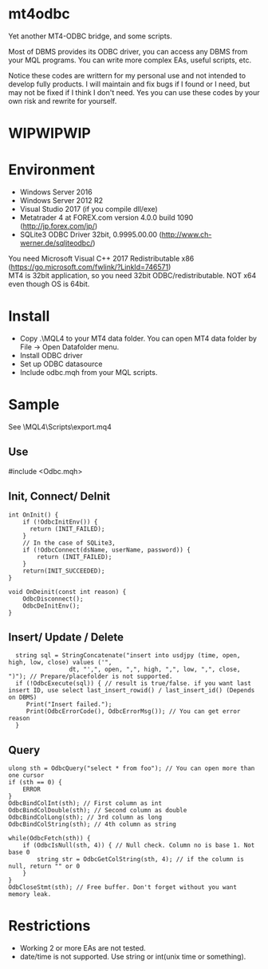 # mt4odbc
Yet another MT4-ODBC bridge, and some scripts.

Most of DBMS provides its ODBC driver, you can access any DBMS from your MQL programs. You can write more complex EAs, useful scripts, etc.

Notice these codes are writtern for my personal use and not intended to develop fully products. 
I will maintain and fix bugs if I found or I need, but may not be fixed if I think I don't need. 
Yes you can use these codes by your own risk and rewrite for yourself.

# WIPWIPWIP

# Environment

* Windows Server 2016
* Windows Server 2012 R2
* Visual Studio 2017 (if you compile dll/exe)
* Metatrader 4 at FOREX.com version 4.0.0 build 1090 (http://jp.forex.com/jp/)
* SQLite3 ODBC Driver 32bit, 0.9995.00.00 (http://www.ch-werner.de/sqliteodbc/)

You need Microsoft Visual C++ 2017 Redistributable x86 (https://go.microsoft.com/fwlink/?LinkId=746571)  
MT4 is 32bit application, so you need 32bit ODBC/redistributable. NOT x64 even though OS is 64bit.

# Install

* Copy .\MQL4 to your MT4 data folder. You can open MT4 data folder by File -> Open Datafolder menu.
* Install ODBC driver
* Set up ODBC datasource 
* Include odbc.mqh from your MQL scripts.

# Sample
See \MQL4\Scripts\export.mq4

## Use
 #include <Odbc.mqh> 

## Init, Connect/ DeInit

	int OnInit() { 
		if (!OdbcInitEnv()) { 
		  return (INIT_FAILED); 
		} 
		// In the case of SQLite3,  
		if (!OdbcConnect(dsName, userName, password)) { 
			return (INIT_FAILED); 
		} 
		return(INIT_SUCCEEDED); 
	} 
 
	void OnDeinit(const int reason) { 
		OdbcDisconnect();
		OdbcDeInitEnv(); 
	}

## Insert/ Update / Delete

      string sql = StringConcatenate("insert into usdjpy (time, open, high, low, close) values ('", 
                     dt, "',", open, ",", high, ",", low, ",", close, ")"); // Prepare/placefolder is not supported. 
      if (!OdbcExecute(sql)) { // result is true/false. if you want last insert ID, use select last_insert_rowid() / last_insert_id() (Depends on DBMS) 
         Print("Insert failed."); 
         Print(OdbcErrorCode(), OdbcErrorMsg()); // You can get error reason 
	  } 

## Query

	ulong sth = OdbcQuery("select * from foo"); // You can open more than one cursor 
	if (sth == 0) { 
		ERROR 
	} 
    OdbcBindColInt(sth); // First column as int 
    OdbcBindColDouble(sth); // Second column as double 
    OdbcBindColLong(sth); // 3rd column as long 
    OdbcBindColString(sth); // 4th column as string 

	while(OdbcFetch(sth)) { 
		if (OdbcIsNull(sth, 4)) { // Null check. Column no is base 1. Not base 0
			string str = OdbcGetColString(sth, 4); // if the column is null, return "" or 0 
		} 
	} 
	OdbCloseStmt(sth); // Free buffer. Don't forget without you want memory leak. 

# Restrictions

* Working 2 or more EAs are not tested.
* date/time is not supported. Use string or int(unix time or something).


